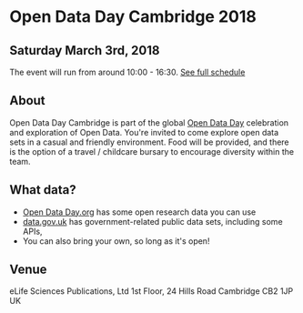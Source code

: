 # Open Data Day Cambridge 2018 

## Saturday March 3rd, 2018
The event will run from around 10:00 - 16:30. [See full schedule](schedule.md)

## About
Open Data Day Cambridge is part of the global [Open Data Day](http://opendataday.org/) celebration and exploration of Open Data. 
You're invited to come explore open data sets in a casual and friendly environment. Food will be provided, and there is the option of a travel / childcare bursary to encourage diversity within the team.

## What data?
- [Open Data Day.org](http://opendataday.org/#resources) has some open research data you can use
- [data.gov.uk](https://data.gov.uk/) has government-related public data sets, including some APIs,
- You can also bring your own, so long as it's open! 

## Venue

eLife Sciences Publications, Ltd
1st Floor, 24 Hills Road
Cambridge CB2 1JP
UK
